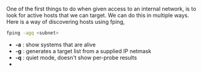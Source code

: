 
One of the first things to do when given access to an internal network, is to look for active hosts that we can target. We can do this in multiple ways. Here is a way of discovering hosts using fping,


```bash
fping -agq <subnet>
```


- **-a** : show systems that are alive
- **-g** : generates a target list from a supplied IP netmask
- **-q** : quiet mode, doesn't show per-probe results
- 